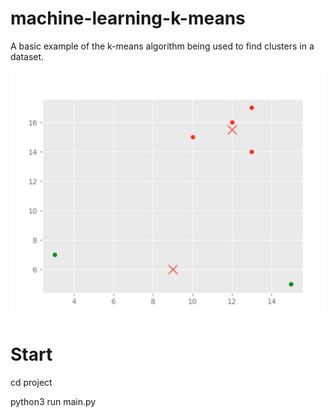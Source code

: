# machine-learning-k-means

A basic example of the k-means algorithm being used to find clusters in a dataset.

<p align="center">
  <img src="/screenshots/main.png" width="700" title="Linear regression">
</p>

# Start
cd project

python3 run main.py